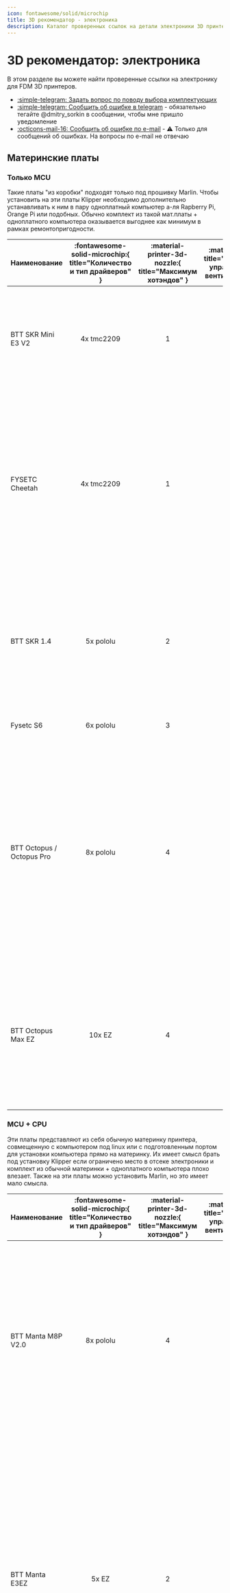```yaml
---
icon: fontawesome/solid/microchip
title: 3D рекомендатор - электроника
description: Каталог проверенных ссылок на детали электроники 3D принтеров
---
```


# 3D рекомендатор: электроника

В этом разделе вы можете найти проверенные ссылки на электронику для FDM 3D принтеров.

- [:simple-telegram: Задать вопрос по поводу выбора комплектующих](https://t.me/K_3_D/1944033)
- [:simple-telegram: Сообщить об ошибке в telegram](https://t.me/K_3_D/1944075) - обязательно тегайте @dmitry_sorkin в сообщении, чтобы мне пришло уведомление
- [:octicons-mail-16: Сообщить об ошибке по e-mail](mailto:dbsorkin@gmail.com) - ⚠️ Только для сообщений об ошибках. На вопросы по e-mail не отвечаю

## Материнские платы

### Только MCU

Такие платы "из коробки" подходят только под прошивку Marlin. Чтобы установить на эти платы Klipper необходимо дополнительно устанавливать к ним в пару одноплатный компьютер а-ля Rapberry Pi, Orange Pi или подобных. Обычно комплект из такой мат.платы + одноплатного компьютера оказывается выгоднее как минимум в рамках ремонтопригодности.

| Наименование              | :fontawesome-solid-microchip:{ title="Количество и тип драйверов" } | :material-printer-3d-nozzle:{ title="Максимум хотэндов" } | :material-fan:{ title="Максимум управляемых вентиляторов" } |                                                                                      :material-link:{ title="Ссылки" }                                                                                       | Комментарий                                                                                                                                                                                                                                                                                                                    |
| :------------------------ | :-----------------------------------------------------------------: | :-------------------------------------------------------: | :---------------------------------------------------------: | :----------------------------------------------------------------------------------------------------------------------------------------------------------------------------------------------------------: | :----------------------------------------------------------------------------------------------------------------------------------------------------------------------------------------------------------------------------------------------------------------------------------------------------------------------------- |
| BTT SKR Mini E3 V2        |                             4x tmc2209                              |                             1                             |                              2                              |                                                   [:material-shopping:](https://alli.pub/6votc4?erid=2SDnjeiPVkt "BTT Official store"){ target="_blank" }                                                    | Устанавливается в Ender-3/Ender-3Pro/Ender-3V2/Ender-3 Neo/Ender-3V2 Neo и подобные на штатные крепления. Хуже, чем Cheetah по железу, но легко и просто ставится Marlin                                                                                                                                                       |
| FYSETC Cheetah            |                             4x tmc2209                              |                             1                             |                              3                              |                                                [:material-shopping:](https://alli.pub/7053c9?erid=2SDnjboJqRC "XJW TECH DEMO BOARD Store"){ target="_blank" }                                                | Только под Klipper![^3]. Устанавливается в Ender-3/Ender-3Pro/Ender-3V2/Ender-3 Neo/Ender-3V2 Neo и подобные на штатные крепления. Выбор питания вентиляторов 5\12\24в. У 5в линии питания хватает мощности для подключения к ней одноплатников типа Raspberry/Orange Pi                                                       |
| BTT SKR 1.4               |                              5x pololu                              |                             2                             |                              1                              |                                                     [:material-shopping:](https://alli.pub/7053d1?erid=2SDnjc2eixJ "BTT Brand store"){ target="_blank" }                                                     | Одна из лучших плат цена/качество для одноэкструдерных принтеров. Недостаток портов управляемых вентиляторов компенсируется возможностью подключить вентилятор в порт для второго экструдера                                                                                                                                   |
| Fysetc S6                 |                              6x pololu                              |                             3                             |                              3                              |                                                  [:material-shopping:](https://alli.pub/6tusfx?erid=2SDnjborNdW "FYSETC Official store"){ target="_blank" }                                                  | Популярная плата под принтеры с 6 моторами.                                                                                                                                                                                                                                                                                    |
| BTT Octopus / Octopus Pro |                              8x pololu                              |                             4                             |                              6                              | [:material-shopping:](https://alli.pub/6tusgb?erid=2SDnjbrpMCC "BTT Official store"){ target="_blank" } [:material-shopping:](https://alli.pub/7053df?erid=2SDnjc8ag5g "BTT Brand store"){ target="_blank" } | Плата для продвинутых проектов с большим количеством моторов. У 5в линии питания хватает мощности для подключения к ней одноплатников типа Raspberry/Orange Pi. Есть выбор напряжения питания вентиляторов. В Pro версии (2 ссылка) есть усилитель для PT100/PT1000 и возможность устанавливать высоковольтные драйверы до 60в |
| BTT Octopus Max EZ        |                               10x EZ                                |                             4                             |                              6                              |                                                   [:material-shopping:](https://alli.pub/6tusgp?erid=2SDnjbunKkt "BTT Official store"){ target="_blank" }                                                    | Наиболее "нашпигованная" плата. Много драйверов, питание для одноплатников, возможность подключать 4-проводные вентиляторы, выбор напряжения на вентиляторы, мощный МК, 5 усилителей для PT100/PT1000 и т.д.                                                                                                                   |

### MCU + CPU

Эти платы представляют из себя обычную материнку принтера, совмещенную с компьютером под linux или с подготовленным портом для установки компьютера прямо на материнку. Их имеет смысл брать под установку Klipper если ограничено место в отсеке электроники и комплект из обычной материнки + одноплатного компьютера плохо влезает. Также на эти платы можно установить Marlin, но это имеет мало смысла.

| Наименование       | :fontawesome-solid-microchip:{ title="Количество и тип драйверов" } | :material-printer-3d-nozzle:{ title="Максимум хотэндов" } | :material-fan:{ title="Максимум управляемых вентиляторов" } |                                                   :material-link:{ title="Ссылки" }                                                   | Комментарий                                                                                                                                                                                                                                                                                                                                                                                  |
| :----------------- | :-----------------------------------------------------------------: | :-------------------------------------------------------: | :---------------------------------------------------------: | :-----------------------------------------------------------------------------------------------------------------------------------: | :------------------------------------------------------------------------------------------------------------------------------------------------------------------------------------------------------------------------------------------------------------------------------------------------------------------------------------------------------------------------------------------- |
| BTT Manta M8P V2.0 |                              8x pololu                              |                             4                             |                              7                              | [:material-shopping:](https://alli.pub/7053dt?erid=2SDnjcSNXTp "BTT Official Store. Проверяйте выбранную позицию"){ target="_blank" } | Проверяйте выбранную позицию. В V2.0 заменили МК на мощный H723, позволяющий использовать микрошаг 256 без ограничения скорости печати. Для работы требует установки Raspberry Pi CM4/BTT CB1. Выбор напряжения питания вентиляторов 5\12\24в. Питание драйверов до 48в                                                                                                                      |
| BTT Manta E3EZ     |                                5x EZ                                |                             2                             |                              3                              |                [:material-shopping:](https://alli.pub/6tusin?erid=2SDnjbzEHbv "BTT Official store"){ target="_blank" }                | Устанавливается в Ender-3/Ender-3Pro/Ender-3V2/Ender-3 Neo/Ender-3V2 Neo и подобные на штатные крепления, но может использоваться и на других принтерах. Очень немощный МК, нормально работать будет только под Klipper. Для работы требует установки Raspberry Pi CM4/BTT CB1. Очень дорогое решение, в большинстве случаев лучше обойтись комплектом из отдельной материнки и одноплатника |
| MKS SKIPR          |                              7x pololu                              |                             3                             |                              3                              |             [:material-shopping:](https://alli.pub/6tusj8?erid=2SDnjc3CGAc "Makerbase Official Store"){ target="_blank" }             | Встроен RK3328, 1Gb RAM, 3x USB-A. Съёмная eMMC (опционально). Встроенного Wi-Fi нет, но можно подключить внешний USB адаптер (опционально). Выбор питания вентиляторов 5\12\24в. Со всем необходимым будет стоить как более функциональная отдельная материнка + одноплатник, так что выбирать имеет смысл только если место в отсеке электроники очень ограничено                          |

## Одноплатные компьютеры

Для прошивки Klipper эти компьютеры выполняют роль хоста, то есть на них крутятся управляющая часть прошивки, веб-интерфейс и т.д. Для прошивки Marlin такой одноплатный компьютер может хостить Octoprint - веб-интерфейс для удаленного управления принтером. Тем не менее, использование Octoprint является нерациональным, так как для связки Marlin + Octoprint требуется такое же железо, как для Klipper, а возможностей в такой связке будет меньше.

!!! note "Все указанные компьютеры потянут веб-камеру, телеграм бота, работу с несколькими принтерами и т.д."

| Наименование    | :octicons-cpu-24:{ title="Процессор" } | :fontawesome-solid-memory:{ title="Объём оперативной памяти" } | :material-usb:{ title="Количество USB type A портов" } | :material-power-plug:{ title="Напряжение питания" } |                                         :material-link:{ title="Ссылки" }                                         | Комментарий                                                                                                                                                                                                                    |
| :-------------- | :------------------------------------: | :------------------------------------------------------------: | :----------------------------------------------------: | :-------------------------------------------------: | :---------------------------------------------------------------------------------------------------------------: | :----------------------------------------------------------------------------------------------------------------------------------------------------------------------------------------------------------------------------- |
| BTT Pi          |             Allwinner H616             |                              1Gb                               |                           4                            |                       12-24v                        |      [:material-shopping:](https://alli.pub/6tusk0?erid=2SDnjc7eE1e "BTT Official store"){ target="_blank" }      | Есть готовые сборки системы с предустановленным Klipper'ом. Подключается к БП принтера, не нужен отдельный БП или понижающий преобразователь. Брать CAN-адаптер не нужно                                                       |
| Orange Pi 3 LTS |              Allwinner H6              |                              2Gb                               |                           3                            |                         5v                          | [:material-shopping:](https://alli.pub/6tkte1?erid=2SDnjbuPUUg "Shenzhen Xunlong Software Co"){ target="_blank" } | Очень распространенный одноплатник для перевода принтеров на Klipper, множество инструкций написано именно под него. Есть eMMC 8Gb, то есть microSD карточка нужна только для установки системы, дальше плата работает без неё |
| Orange Pi Zero3 |             Allwinner H618             |                              1Gb                               |                           1                            |                         5v                          | [:material-shopping:](https://alli.pub/6w5vps?erid=2SDnjcPondN "Shenzhen Xunlong Software Co"){ target="_blank" } | Одно из самых выгодных предложений по цена/характеристики                                                                                                                                                                      |
| BTT CB1         |             Allwinner H616             |                              1Gb                               |                           -                            |                          -                          |      [:material-shopping:](https://alli.pub/6tuskl?erid=2SDnjcC6Brg "BTT Official store"){ target="_blank" }      | Плата, созданная для замены Raspberry Pi CM4. Используется как модуль для некоторых плат BTT. Не имеет своих портов ввода\вывода и не может быть использована отдельно без специального адаптера                               |

## Драйверы

Рекомендуется покупать драйверы той же фирмы, что и плата, чтобы избежать проблем совместимости. Выгоднее брать драйверы сразу с платой в комплекте, так что, если есть такая возможность, то лучше ей воспользоваться.

| Тип драйвера       |                                                       BTT                                                       |                                                      MKS                                                      |                                                    FLY                                                     |                                         FYSETC                                          | Комментарий                                                                                                                                                                                                                                                                                        |
| :----------------- | :-------------------------------------------------------------------------------------------------------------: | :-----------------------------------------------------------------------------------------------------------: | :--------------------------------------------------------------------------------------------------------: | :-------------------------------------------------------------------------------------: | :------------------------------------------------------------------------------------------------------------------------------------------------------------------------------------------------------------------------------------------------------------------------------------------------- |
| tmc2209 pololu     |      [:material-shopping:](https://alli.pub/7053el?erid=2SDnjcigPZc "BTT Brand Store"){ target="_blank" }       |          [:material-shopping:](https://alli.pub/6tuslr?erid=2SDnjcJ28z4 "Makerbase Official Store")           | [:material-shopping:](https://alli.pub/6tusmj?erid=2SDnjcLz7Yk "Mellow Official Store"){ target="_blank" } | [:material-shopping:](https://alli.pub/6tusnp?erid=2SDnjcSv4g8 "FYSETC Official Store") | Хороший универсальный драйвер. Ток до 2А. Дробление шагов до 1/256. Интерполяция шагов до 1/256. Напряжение питания до 28в. Подключение к плате по step/dir или UART. При подключении по UART можно использовать sensorless homing                                                                 |
| tmc2209 EZ         |      [:material-shopping:](https://alli.pub/7053fd?erid=2SDnjd5SDWS "BTT Brand Store"){ target="_blank" }       |                                                       -                                                       |                                                     -                                                      |                                            -                                            | То же самое, но для плат BigTreeTech с разъёмами EZ                                                                                                                                                                                                                                                |
| tmc2240 pololu     | [:material-shopping:](https://alli.pub/6tusoa?erid=2SDnjcXN2XA "BigTreeTech Official Store"){ target="_blank" } | [:material-shopping:](https://alli.pub/6tusoo?erid=2SDnjcbozNC "Makerbase Official Store"){ target="_blank" } | [:material-shopping:](https://alli.pub/6tusp9?erid=2SDnjcgFxDE "Mellow Official Store"){ target="_blank" } |                                            -                                            | Ток до 2.1А. Дробление шагов до 1/256. Интерполяция шагов до 1/256. Напряжение питания до 36в. Подключение к плате по SPI. Есть sensorless homing                                                                                                                                                  |
| tmc5160_HV pololu  | [:material-shopping:](https://alli.pub/6tuspu?erid=2SDnjcjDvmv "BigTreeTech Official Store"){ target="_blank" } |                                                       -                                                       | [:material-shopping:](https://alli.pub/6tusqf?erid=2SDnjcoftcx "Mellow Official Store"){ target="_blank" } |                                            -                                            | Ток до 3А. Напряжение до 60в. Дробление шагов до 1/256. Интерполяция шагов до 1/256. Подключение к плате по SPI. Есть sensorless homing. Такие драйверы громче и дороже, чем 2209\2240, так что их имеет смысл брать только под питание высоким напряжением[^2] или под моторы, требующие более 2А |
| tmc5160_HV внешние | [:material-shopping:](https://alli.pub/6tusqm?erid=2SDnjcq9suJ "BigTreeTech Official Store"){ target="_blank" } | [:material-shopping:](https://alli.pub/6tusr7?erid=2SDnjcubqkL "Makerbase Official Store"){ target="_blank" } | [:material-shopping:](https://alli.pub/6tusrl?erid=2SDnjcz3obN "Mellow Official Store"){ target="_blank" } |                                            -                                            | То же самое, только на отдельной внешней плате. Имеют своё питание и разъёмы, благодаря чему могут выдерживать больший ток (зависит от производителя). Имеют смысл только под Nema23 моторы                                                                                                        |
| tmc5160_HV EZ      |      [:material-shopping:](https://alli.pub/7053g5?erid=2SDnjdHJ7mC "BTT Brand Store"){ target="_blank" }       |                                                       -                                                       |                                                     -                                                      |                                            -                                            | То же самое, что tmc5160 HV pololu, но для плат BigTreeTech с разъёмами EZ                                                                                                                                                                                                                         |

Информация по некоторым не указанным драйверам:

- tmc2208 - почти то же самое, что tmc2209, но чуть-чуть дешевле и хуже во всём. Смысла брать мало.
- tmc2225 - tmc2208 в другом корпусе.
- tmc2226 - tmc2209 в другом корпусе. Брать можно в тех же случаях, что и tmc2209.
- tmc5160 - не высоковольтная версия имеет смысл только под Nema23 моторы, которые в 3D принтерах крайне не распространены.
- Любые "серво" драйверы (BTT S42C, MKS SERVO42 и т.п.) не имеют смысла так как контролируют перемещения недостаточно точно. 99% что будут отклонения печатающей головы от траектории движения и геометрия деталей будет нарушаться.
- tmc2100, 2130, a4988, lv8729, drv8825 и т.д. устарели, смысла не имеют.

## Экраны

Если вы собираете электронику под Marlin, то лучшим экраном будет вариация 12864 т.к. через него будет доступна вся функциональность прошивки и не будет никаких ограничений, багов, тормозов и т.д. Цветные сенсорные экранчики под Marlin в большинстве случаев блокируют доступ к части функциональности прошивки (часто даже к бóльшей части функциональности), могут вызывать лаги и дефекты печати и т.д. Поэтому рекомендуется на них деньги не тратить.

Для использования прошивки Klipper экран в большинстве случаев не нужен т.к. эта прошивка управляется через веб-интерфейс, который можно открыть с компьютера или телефона. Для целей мониторинга за печатью или изменения пары настроек на лету 12864 экранчика хватает, при этом подключить и настроить его будет просто. С цветными сенсорными экранами могут быть проблемы, так как у них нет стандартного подключения + конфигурация системы под них не очевидна неопытному пользователю linux. Так что рекомендуется либо избегать таких экранов, либо искать инструкцию по их установке именно к вашей материнской плате, и покупать экран из инструкции.

| Наименование            |                                                               Ссылки                                                               | Комментарий                                                                                                                                                                              |
| :---------------------- | :--------------------------------------------------------------------------------------------------------------------------------: | :--------------------------------------------------------------------------------------------------------------------------------------------------------------------------------------- |
| Mini 12864 (SD сбоку)   | [:material-shopping:](https://alli.pub/6w5vr5?erid=2SDnjckZcaC "Вход под SD сбоку. BigTreeTech Official Store"){ target="_blank" } | Небольшой 12864 экран. Устанавливается в множество современных самосборов. Может быть установлен в принтеры, где предполагается установка SD спереди, при этом доступ к слоту потеряется |
| Mini 12864 (SD спереди) | [:material-shopping:](https://alli.pub/6tustc?erid=2SDnjdARiZn "Вход под SD спереди. Makerbase Official Store"){ target="_blank" } | Такой же экран, но с припаянным разъёмом SD. В некоторые принтеры, рассчитанные на вход SD сбоку не влезет                                                                               |

## Источники питания и преобразователи

Ноунейм блоки питания покупать не стоит т.к. это чревато выходом из строя всей электроники принтера. БП от хороших производителей стоит покупать только в крупных магазинах, которые не станут торговать контрафактом.

| Наименование |  Напряжение   | Мощность |                                                      Ссылки                                                      | Комментарий                                                                                                                                                                                                                           |
| :----------- | :-----------: | :------: | :--------------------------------------------------------------------------------------------------------------: | :------------------------------------------------------------------------------------------------------------------------------------------------------------------------------------------------------------------------------------ |
| RS-15-5      |      5в       |   15Вт   |            [:material-shopping:](https://www.chipdip.ru/product/rs-15-5 "ChipDip"){ target="_blank" }            | Для питания одноплатных компьютеров, если нет возможности запитать от платы или через преобразователь                                                                                                                                 |
| LRS-350-12   |      12в      |  348Вт   |          [:material-shopping:](https://www.chipdip.ru/product/lrs-350-12 "ChipDip"){ target="_blank" }           | Для ремонта старых принтеров на 12в. При сборке принтера такие лучше не использовать                                                                                                                                                  |
| LRS-200-24   |      24в      |  211Вт   |          [:material-shopping:](https://www.chipdip.ru/product/lrs-200-24 "ChipDip"){ target="_blank" }           | Хватит на среднестатистический принтер, если стол запитан отдельно                                                                                                                                                                    |
| LRS-350-24   |      24в      |  350Вт   |          [:material-shopping:](https://www.chipdip.ru/product/lrs-350-24 "ChipDip"){ target="_blank" }           | Хватает на среднестатистический принтер (Ender-3/FBG6 и подобное) с питанием стола, или на продвинутый принтер в "жирной" комплектации без подогрева стола                                                                            |
| LRS-600-24   |      24в      |  600Вт   |          [:material-shopping:](https://www.chipdip.ru/product/lrs-600-24 "ChipDip"){ target="_blank" }           | Для принтеров с большими столами, питающимися от БП                                                                                                                                                                                   |
| LRS-200-48   |      48в      |  211Вт   |          [:material-shopping:](https://www.chipdip.ru/product/lrs-200-48 "ChipDip"){ target="_blank" }           | Для питания моторов в продвинутых принтерах с высоковольтными драйверами                                                                                                                                                              |
| XL4015       | Настраивается |    -     | [:material-shopping:](https://alli.pub/6votic?erid=2SDnjcbLrrC "AITEXM ROBOT Official Store"){ target="_blank" } | Для подключения одноплатников к БП принтера. Также можно использовать для питания светодиодной ленты и прочих потребителей, чьё напряжение питания отличается от напряжения с БП принтера. Ток заявлен до 5А, но это китайские амперы |
| MP1584       | Настраивается |    -     |                [:material-shopping:](https://alli.pub/6tktem?erid=2SDnjbxMT3N){ target="_blank" }                | Для подключения вентиляторов 5-12в к принтеру с питанием 24в. Маленький и дешевый. Макс. ток заявлен до 3А, но это китайские амперы                                                                                                   |

## Датчики автоуровня

Датчик автоуровня используется для компенсации кривизны стола, и не убирает необходимость выставления стола в горизонт ("калибровки" стола). Работает очень просто: строится карта высот, после чего нижняя часть модели **искажается** под эту кривизну. Если у вас стол достаточно ровный, то покупать датчик не имеет смысла. Если стол кривой настолько, чтобы были проблемы с печатью, то рекомендуется сначала попытаться исправить эту кривизну, чтобы модели печатались без искажений. И, только если кривизну исправить не получается, стоит заморачиваться установкой датчика.

| Наименование            |                                                                                                         Ссылки                                                                                                         | Комментарий                                                                                                                                                                                                                                                                              |
| :---------------------- | :--------------------------------------------------------------------------------------------------------------------------------------------------------------------------------------------------------------------: | :--------------------------------------------------------------------------------------------------------------------------------------------------------------------------------------------------------------------------------------------------------------------------------------- |
| 3D Touch                |     [:material-shopping:](https://alli.pub/6tusuw?erid=2SDnjdNHcpY "Trianglelab"){ target="_blank" } [:material-shopping:](https://alli.pub/6tusv3?erid=2SDnjdPmc6t "Kingroon Official Store"){ target="_blank" }      | Клон BLTouch. Могут быть проблемы с глючным поведением, но всё исправимо настройкой прошивки                                                                                                                                                                                             |
| CR Touch                | [:material-shopping:](https://alli.pub/7053gj?erid=2SDnjdVA21x "Creality Official Store"){ target="_blank" } [:material-shopping:](https://alli.pub/7053h4?erid=2SDnjde3wi2 "Creality Maker Store"){ target="_blank" } | Датчик от современных принтеров Creality. Работает аналогично BLTouch, по размеру и креплениям совместим кроме того, что провод подсоединяется по центру датчика. Предпочтительный вариант под проекты                                                                                   |
| BTT Microprobe          |                                                    [:material-shopping:](https://alli.pub/6tusx1?erid=2SDnjdbdWMe "BigTreeTech Official Store"){ target="_blank" }                                                     | *Не совместим с BLTouch!* Небольшой датчик автоуровня для компактных печатающих голов                                                                                                                                                                                                    |
| Славянский зажим яйцами |                                                                                                           -                                                                                                            | Позволяет выровнять не только стол, и но и портал. Может быть использован в борьбе с ящерами                                                                                                                                                                                             |
| SN-04                   |                                                           [:material-shopping:](https://alli.pub/6tusxt?erid=2SDnjdj3SmN "Longwei Store"){ target="_blank" }                                                           | Распространенный тип индуктивных датчиков. Срабатывает только о металл, то есть для использования только со стальными листами. Можно использовать как концевик                                                                                                                           |
| P.I.N.D.A V2            |                                                            [:material-shopping:](https://alli.pub/6tusye?erid=2SDnjdoVQcQ "Trianglelab"){ target="_blank" }                                                            | Индуктивный датчик с компенсацией температурного дрейфа, который используется на принтерах Prusa и некоторых других. При выборе для замены подобного датчика на других принтерах проверяйте диаметр и длину т.к. существует множество внешне похожих, но отличающихся размерами датчиков |

## Концевики

Если меняете концевик на готовом принтере и не хотите лезть в прошивку, то придётся брать такой же, как стоял изначально. Учитывая разнообразие плат с концевиками для разных принтеров, я не могу привести ссылки на все возможные варианты. Но приведу на распространенные, которые встречаются чаще всего.

Механические концевики работают достаточно точно для целей 3д печати и дешево стоят. Оптические более долговечны и срабатывают безконтактно, то есть с ними можно создать такую конструкцию, которая даже в случае не срабатывания концевика не сломается. Индуктивные датчики как концевики в 3д принтерах не распространены.

| Изображение                                                                     |                                                                                                           Ссылки                                                                                                           | Комментарий                                                                                                                          |
| :------------------------------------------------------------------------------ | :------------------------------------------------------------------------------------------------------------------------------------------------------------------------------------------------------------------------: | :----------------------------------------------------------------------------------------------------------------------------------- |
| ![механический концевик без платы](pics/mech_endstop_no_board.png){ width=100 } |                                                        [:material-shopping:](https://alli.pub/6tuubz?erid=2SDnjeyhWY8 "Kingroon Official Store"){ target="_blank" }                                                        | Механический концевик без платы. Для перепайки или прямого подключения к принтеру                                                    |
| ![механический концевик от эндера](pics/mech_endstop_ender.png){ width=100 }    |                                                              [:material-shopping:](https://alli.pub/7053hi?erid=2SDnjdvMoop "Creativity"){ target="_blank" }                                                               | Механический концевик. Используются на Ender-3 и некоторых других принтерах. 3-проводный разъём xh2.54                               |
| ![механический концевик](pics/mech_endstop_1.png){ width=100 }                  |                                                        [:material-shopping:](https://alli.pub/6tuucr?erid=2SDnjbosP5J "Kingroon Official Store"){ target="_blank" }                                                        | Механический концевик. 3-проводный разъём xh2.54                                                                                     |
| ![механический концевик](pics/mech_endstop_2.png){ width=100 }                  |                                                        [:material-shopping:](https://alli.pub/6tuucy?erid=2SDnjbqMNMe "Kingroon Official Store"){ target="_blank" }                                                        | Механический концевик. 4-проводный разъём xh2.54                                                                                     |
| ![оптический концевик](pics/opt_endstop_1.png){ width=100 }                     |                                                        [:material-shopping:](https://alli.pub/6tuud5?erid=2SDnjbtKLvL "Kingroon Official Store"){ target="_blank" }                                                        | Оптический концевик. 3-проводный разъём xh2.54 располагается с другой стороны от концевика, что удобно при скрытной укладке проводов |
| ![оптический концевик](pics/opt_endstop_2.png){ width=100 }                     | [:material-shopping:](https://alli.pub/6tuudc?erid=2SDnjbuoLCg "Kingroon Official Store"){ target="_blank" } [:material-shopping:](https://alli.pub/6tuudq?erid=2SDnjbxmJmN "IdeaFormer Factory Store"){ target="_blank" } | Оптический концевик. 3-проводный разъём xh2.54 с той же стороны, где и сам концевик                                                  |

## Вентиляторы

- Подешевле - вариант с упором на низкую цену, но всё равно относительно тихий и не вибрирующий;
- Потише - вариант с наименьшим уровнем шума при сходной производительности, без огладки на цену.

Если для какого-то типа вентиляторов не указана модель под 24в, то это значит, что я не нашёл такого качественного вентилятора. В этом случае либо можете брать что-то на свой страх и риск, либо подключить 12в вентилятор через понижающий преобразователь.

### Осевые вентиляторы

<table>
<thead>
<tr>
<th style="text-align: left;" scope="col" rowspan="2">Наименование</th>
<th style="text-align: center;" scope="col" colspan="2">Подешевле</th>
<th style="text-align: center;" scope="col" colspan="1">Потише</th>
<th style="text-align: left;" scope="col" rowspan="2">Комментарий</th>
</tr>
<tr>
<th style="text-align: center;" scope="col">12В</th>
<th style="text-align: center;" scope="col">24В</th>
<th style="text-align: center;" scope="col">12В</th>
</tr>
</thead>
<tbody>
<tr>
<td style="text-align: left;">30х30х10 мм</td>
<td style="text-align: center;">
<a href="https://alli.pub/7059zm?erid=2SDnjeh2Bfx" target="_blank" title="Younuon. Проверяйте напряжение и тип разъёма"><span class="twemoji"><svg xmlns="http://www.w3.org/2000/svg" viewBox="0 0 24 24"><path d="M12 13a5 5 0 0 1-5-5h2a3 3 0 0 0 3 3 3 3 0 0 0 3-3h2a5 5 0 0 1-5 5m0-10a3 3 0 0 1 3 3H9a3 3 0 0 1 3-3m7 3h-2a5 5 0 0 0-5-5 5 5 0 0 0-5 5H5c-1.11 0-2 .89-2 2v12a2 2 0 0 0 2 2h14a2 2 0 0 0 2-2V8a2 2 0 0 0-2-2Z"/></svg></span></a>
<a href="https://alli.pub/705a0l?erid=2SDnjemU9Wz" target="_blank" title="Gdstime. Проверяйте напряжение и тип разъёма"><span class="twemoji"><svg xmlns="http://www.w3.org/2000/svg" viewBox="0 0 24 24"><path d="M12 13a5 5 0 0 1-5-5h2a3 3 0 0 0 3 3 3 3 0 0 0 3-3h2a5 5 0 0 1-5 5m0-10a3 3 0 0 1 3 3H9a3 3 0 0 1 3-3m7 3h-2a5 5 0 0 0-5-5 5 5 0 0 0-5 5H5c-1.11 0-2 .89-2 2v12a2 2 0 0 0 2 2h14a2 2 0 0 0 2-2V8a2 2 0 0 0-2-2Z"/></svg></span></a>
</td>
<td style="text-align: center;">
<a href="https://alli.pub/705a0s?erid=2SDnjenx8oL" target="_blank" title="Younuon. Проверяйте напряжение и тип разъёма"><span class="twemoji"><svg xmlns="http://www.w3.org/2000/svg" viewBox="0 0 24 24"><path d="M12 13a5 5 0 0 1-5-5h2a3 3 0 0 0 3 3 3 3 0 0 0 3-3h2a5 5 0 0 1-5 5m0-10a3 3 0 0 1 3 3H9a3 3 0 0 1 3-3m7 3h-2a5 5 0 0 0-5-5 5 5 0 0 0-5 5H5c-1.11 0-2 .89-2 2v12a2 2 0 0 0 2 2h14a2 2 0 0 0 2-2V8a2 2 0 0 0-2-2Z"/></svg></span></a>
<a href="https://alli.pub/705a0z?erid=2SDnjepS85g" target="_blank" title="Gdstime. Проверяйте напряжение и тип разъёма"><span class="twemoji"><svg xmlns="http://www.w3.org/2000/svg" viewBox="0 0 24 24"><path d="M12 13a5 5 0 0 1-5-5h2a3 3 0 0 0 3 3 3 3 0 0 0 3-3h2a5 5 0 0 1-5 5m0-10a3 3 0 0 1 3 3H9a3 3 0 0 1 3-3m7 3h-2a5 5 0 0 0-5-5 5 5 0 0 0-5 5H5c-1.11 0-2 .89-2 2v12a2 2 0 0 0 2 2h14a2 2 0 0 0 2-2V8a2 2 0 0 0-2-2Z"/></svg></span></a>
</td>
<td style="text-align: center;">
<a href="https://alli.pub/6tuuf3?erid=2SDnjcAdD28" target="_blank" title="Mellow"><span class="twemoji"><svg xmlns="http://www.w3.org/2000/svg" viewBox="0 0 24 24"><path d="M12 13a5 5 0 0 1-5-5h2a3 3 0 0 0 3 3 3 3 0 0 0 3-3h2a5 5 0 0 1-5 5m0-10a3 3 0 0 1 3 3H9a3 3 0 0 1 3-3m7 3h-2a5 5 0 0 0-5-5 5 5 0 0 0-5 5H5c-1.11 0-2 .89-2 2v12a2 2 0 0 0 2 2h14a2 2 0 0 0 2-2V8a2 2 0 0 0-2-2Z"/></svg></span></a>
</td>
<td style="text-align: left;">Такие часто используются для охлаждения радиатора хотэнда</td>
</tr>
<tr>
<td style="text-align: left;">35х35х10 мм</td>
<td style="text-align: center;"> - </td>
<td style="text-align: center;">
<a href="https://alli.pub/705a16?erid=2SDnjett5vi" target="_blank" title="Gdstime. Проверяйте напряжение и тип разъёма"><span class="twemoji"><svg xmlns="http://www.w3.org/2000/svg" viewBox="0 0 24 24"><path d="M12 13a5 5 0 0 1-5-5h2a3 3 0 0 0 3 3 3 3 0 0 0 3-3h2a5 5 0 0 1-5 5m0-10a3 3 0 0 1 3 3H9a3 3 0 0 1 3-3m7 3h-2a5 5 0 0 0-5-5 5 5 0 0 0-5 5H5c-1.11 0-2 .89-2 2v12a2 2 0 0 0 2 2h14a2 2 0 0 0 2-2V8a2 2 0 0 0-2-2Z"/></svg></span></a>
</td>
<td style="text-align: center;"> - </td>
<td style="text-align: left;">Используются на Biqu H2</td>
</tr>
<tr>
<td style="text-align: left;">40х40х10 мм</td>
<td style="text-align: center;">
<a href="https://alli.pub/705a1d?erid=2SDnjewr4VQ" target="_blank" title="Younuon. Проверяйте напряжение и тип разъёма"><span class="twemoji"><svg xmlns="http://www.w3.org/2000/svg" viewBox="0 0 24 24"><path d="M12 13a5 5 0 0 1-5-5h2a3 3 0 0 0 3 3 3 3 0 0 0 3-3h2a5 5 0 0 1-5 5m0-10a3 3 0 0 1 3 3H9a3 3 0 0 1 3-3m7 3h-2a5 5 0 0 0-5-5 5 5 0 0 0-5 5H5c-1.11 0-2 .89-2 2v12a2 2 0 0 0 2 2h14a2 2 0 0 0 2-2V8a2 2 0 0 0-2-2Z"/></svg></span></a>
<a href="https://alli.pub/705a1y?erid=2SDnjf2J2LS" target="_blank" title="Gdstime. Проверяйте напряжение и тип разъёма"><span class="twemoji"><svg xmlns="http://www.w3.org/2000/svg" viewBox="0 0 24 24"><path d="M12 13a5 5 0 0 1-5-5h2a3 3 0 0 0 3 3 3 3 0 0 0 3-3h2a5 5 0 0 1-5 5m0-10a3 3 0 0 1 3 3H9a3 3 0 0 1 3-3m7 3h-2a5 5 0 0 0-5-5 5 5 0 0 0-5 5H5c-1.11 0-2 .89-2 2v12a2 2 0 0 0 2 2h14a2 2 0 0 0 2-2V8a2 2 0 0 0-2-2Z"/></svg></span></a>
</td>
<td style="text-align: center;">
<a href="https://alli.pub/705a1d?erid=2SDnjewr4VQ" target="_blank" title="Younuon. Проверяйте напряжение и тип разъёма"><span class="twemoji"><span class="twemoji"><svg xmlns="http://www.w3.org/2000/svg" viewBox="0 0 24 24"><path d="M12 13a5 5 0 0 1-5-5h2a3 3 0 0 0 3 3 3 3 0 0 0 3-3h2a5 5 0 0 1-5 5m0-10a3 3 0 0 1 3 3H9a3 3 0 0 1 3-3m7 3h-2a5 5 0 0 0-5-5 5 5 0 0 0-5 5H5c-1.11 0-2 .89-2 2v12a2 2 0 0 0 2 2h14a2 2 0 0 0 2-2V8a2 2 0 0 0-2-2Z"/></svg></span></a>
<a href="https://alli.pub/705a1y?erid=2SDnjf2J2LS" target="_blank" title="Gdstime. Проверяйте напряжение и тип разъёма"><span class="twemoji"><svg xmlns="http://www.w3.org/2000/svg" viewBox="0 0 24 24"><path d="M12 13a5 5 0 0 1-5-5h2a3 3 0 0 0 3 3 3 3 0 0 0 3-3h2a5 5 0 0 1-5 5m0-10a3 3 0 0 1 3 3H9a3 3 0 0 1 3-3m7 3h-2a5 5 0 0 0-5-5 5 5 0 0 0-5 5H5c-1.11 0-2 .89-2 2v12a2 2 0 0 0 2 2h14a2 2 0 0 0 2-2V8a2 2 0 0 0-2-2Z"/></svg></span></a>
</td>
<td style="text-align: center;">
<a href="https://alli.pub/6tku4o?erid=2SDnjeV8ZRS" target="_blank" title="RRF 3D Shop"><span class="twemoji"><svg xmlns="http://www.w3.org/2000/svg" viewBox="0 0 24 24"><path d="M12 13a5 5 0 0 1-5-5h2a3 3 0 0 0 3 3 3 3 0 0 0 3-3h2a5 5 0 0 1-5 5m0-10a3 3 0 0 1 3 3H9a3 3 0 0 1 3-3m7 3h-2a5 5 0 0 0-5-5 5 5 0 0 0-5 5H5c-1.11 0-2 .89-2 2v12a2 2 0 0 0 2 2h14a2 2 0 0 0 2-2V8a2 2 0 0 0-2-2Z"/></svg></span></a>
</td>
<td style="text-align: left;">Такие часто используются для охлаждения радиатора хотэнда. Также эти вентиляторы можно иногда найти в компьютерных магазинах</td>
</tr>
<tr>
<td style="text-align: left;">50х50х10 мм</td>
<td style="text-align: center;">
<a href="https://alli.pub/705a2j?erid=2SDnjbswt9x" target="_blank" title="Younuon. Проверяйте напряжение и тип разъёма"><span class="twemoji"><svg xmlns="http://www.w3.org/2000/svg" viewBox="0 0 24 24"><path d="M12 13a5 5 0 0 1-5-5h2a3 3 0 0 0 3 3 3 3 0 0 0 3-3h2a5 5 0 0 1-5 5m0-10a3 3 0 0 1 3 3H9a3 3 0 0 1 3-3m7 3h-2a5 5 0 0 0-5-5 5 5 0 0 0-5 5H5c-1.11 0-2 .89-2 2v12a2 2 0 0 0 2 2h14a2 2 0 0 0 2-2V8a2 2 0 0 0-2-2Z"/></svg></span></a>
</td>
<td style="text-align: center;">
<a href="https://alli.pub/705a2j?erid=2SDnjbswt9x" target="_blank" title="Younuon. Проверяйте напряжение и тип разъёма"><span class="twemoji"><svg xmlns="http://www.w3.org/2000/svg" viewBox="0 0 24 24"><path d="M12 13a5 5 0 0 1-5-5h2a3 3 0 0 0 3 3 3 3 0 0 0 3-3h2a5 5 0 0 1-5 5m0-10a3 3 0 0 1 3 3H9a3 3 0 0 1 3-3m7 3h-2a5 5 0 0 0-5-5 5 5 0 0 0-5 5H5c-1.11 0-2 .89-2 2v12a2 2 0 0 0 2 2h14a2 2 0 0 0 2-2V8a2 2 0 0 0-2-2Z"/></svg></span></a>
</td>
<td style="text-align: center;"> - </td>
<td style="text-align: left;">Используется для охлаждения блока электроники в некоторых принтерах</td>
</tr>
<tr>
<td style="text-align: left;">60х60х10 мм</td>
<td style="text-align: center;">
<a href="https://alli.pub/705a4v?erid=2SDnjbvurie" target="_blank" title="Younuon. Проверяйте напряжение и тип разъёма"><span class="twemoji"><svg xmlns="http://www.w3.org/2000/svg" viewBox="0 0 24 24"><path d="M12 13a5 5 0 0 1-5-5h2a3 3 0 0 0 3 3 3 3 0 0 0 3-3h2a5 5 0 0 1-5 5m0-10a3 3 0 0 1 3 3H9a3 3 0 0 1 3-3m7 3h-2a5 5 0 0 0-5-5 5 5 0 0 0-5 5H5c-1.11 0-2 .89-2 2v12a2 2 0 0 0 2 2h14a2 2 0 0 0 2-2V8a2 2 0 0 0-2-2Z"/></svg></span></a>
<a href="https://alli.pub/705a5g?erid=2SDnjc2qor2" target="_blank" title="Gdstime. Проверяйте напряжение и тип разъёма"><span class="twemoji"><svg xmlns="http://www.w3.org/2000/svg" viewBox="0 0 24 24"><path d="M12 13a5 5 0 0 1-5-5h2a3 3 0 0 0 3 3 3 3 0 0 0 3-3h2a5 5 0 0 1-5 5m0-10a3 3 0 0 1 3 3H9a3 3 0 0 1 3-3m7 3h-2a5 5 0 0 0-5-5 5 5 0 0 0-5 5H5c-1.11 0-2 .89-2 2v12a2 2 0 0 0 2 2h14a2 2 0 0 0 2-2V8a2 2 0 0 0-2-2Z"/></svg></span></a>
</td>
<td style="text-align: center;">
<a href="https://alli.pub/705a4v?erid=2SDnjbvurie" target="_blank" title="Younuon. Проверяйте напряжение и тип разъёма"><span class="twemoji"><svg xmlns="http://www.w3.org/2000/svg" viewBox="0 0 24 24"><path d="M12 13a5 5 0 0 1-5-5h2a3 3 0 0 0 3 3 3 3 0 0 0 3-3h2a5 5 0 0 1-5 5m0-10a3 3 0 0 1 3 3H9a3 3 0 0 1 3-3m7 3h-2a5 5 0 0 0-5-5 5 5 0 0 0-5 5H5c-1.11 0-2 .89-2 2v12a2 2 0 0 0 2 2h14a2 2 0 0 0 2-2V8a2 2 0 0 0-2-2Z"/></svg></span></a>
<a href="https://alli.pub/705a5g?erid=2SDnjc2qor2" target="_blank" title="Gdstime. Проверяйте напряжение и тип разъёма"><span class="twemoji"><svg xmlns="http://www.w3.org/2000/svg" viewBox="0 0 24 24"><path d="M12 13a5 5 0 0 1-5-5h2a3 3 0 0 0 3 3 3 3 0 0 0 3-3h2a5 5 0 0 1-5 5m0-10a3 3 0 0 1 3 3H9a3 3 0 0 1 3-3m7 3h-2a5 5 0 0 0-5-5 5 5 0 0 0-5 5H5c-1.11 0-2 .89-2 2v12a2 2 0 0 0 2 2h14a2 2 0 0 0 2-2V8a2 2 0 0 0-2-2Z"/></svg></span></a>
</td>
<td style="text-align: center;"> - </td>
<td style="text-align: left;">Используются для охлаждения блока электроники на некоторых принтерах или на некоторых блоках питания</td>
</tr>
</tbody>
</table>

### Центробежные вентиляторы

<table>
<thead>
<tr>
<th style="text-align: left;" scope="col" rowspan="2">Наименование</th>
<th style="text-align: center;" scope="col" colspan="2">Подешевле</th>
<th style="text-align: center;" scope="col" colspan="1">Потише</th>
<th style="text-align: left;" scope="col" rowspan="2">Комментарий</th>
</tr>
<tr>
<th style="text-align: center;" scope="col">12В</th>
<th style="text-align: center;" scope="col">24В</th>
<th style="text-align: center;" scope="col">12В</th>
</tr>
</thead>
<tbody>
<tr>
<td style="text-align: left;">3010</td>
<td style="text-align: center;">
<a href="https://alli.pub/6tuufa?erid=2SDnjcC7CJU" target="_blank" title="Younuon. Проверяйте напряжение и тип разъёма"><span class="twemoji"><svg xmlns="http://www.w3.org/2000/svg" viewBox="0 0 24 24"><path d="M12 13a5 5 0 0 1-5-5h2a3 3 0 0 0 3 3 3 3 0 0 0 3-3h2a5 5 0 0 1-5 5m0-10a3 3 0 0 1 3 3H9a3 3 0 0 1 3-3m7 3h-2a5 5 0 0 0-5-5 5 5 0 0 0-5 5H5c-1.11 0-2 .89-2 2v12a2 2 0 0 0 2 2h14a2 2 0 0 0 2-2V8a2 2 0 0 0-2-2Z"/></svg></span></a>
<a href="https://alli.pub/705a6m?erid=2SDnjcAFkFk" target="_blank" title="Gdstime. Проверяйте напряжение и тип разъёма"><span class="twemoji"><svg xmlns="http://www.w3.org/2000/svg" viewBox="0 0 24 24"><path d="M12 13a5 5 0 0 1-5-5h2a3 3 0 0 0 3 3 3 3 0 0 0 3-3h2a5 5 0 0 1-5 5m0-10a3 3 0 0 1 3 3H9a3 3 0 0 1 3-3m7 3h-2a5 5 0 0 0-5-5 5 5 0 0 0-5 5H5c-1.11 0-2 .89-2 2v12a2 2 0 0 0 2 2h14a2 2 0 0 0 2-2V8a2 2 0 0 0-2-2Z"/></svg></span></a>
</td>
<td style="text-align: center;">
<a href="https://alli.pub/6tuufh?erid=2SDnjcDbBap" target="_blank" title="Younuon. Проверяйте напряжение и тип разъёма"><span class="twemoji"><svg xmlns="http://www.w3.org/2000/svg" viewBox="0 0 24 24"><path d="M12 13a5 5 0 0 1-5-5h2a3 3 0 0 0 3 3 3 3 0 0 0 3-3h2a5 5 0 0 1-5 5m0-10a3 3 0 0 1 3 3H9a3 3 0 0 1 3-3m7 3h-2a5 5 0 0 0-5-5 5 5 0 0 0-5 5H5c-1.11 0-2 .89-2 2v12a2 2 0 0 0 2 2h14a2 2 0 0 0 2-2V8a2 2 0 0 0-2-2Z"/></svg></span></a>
<a href="https://alli.pub/705a6m?erid=2SDnjcAFkFk" target="_blank" title="Gdstime. Проверяйте напряжение и тип разъёма"><span class="twemoji"><svg xmlns="http://www.w3.org/2000/svg" viewBox="0 0 24 24"><path d="M12 13a5 5 0 0 1-5-5h2a3 3 0 0 0 3 3 3 3 0 0 0 3-3h2a5 5 0 0 1-5 5m0-10a3 3 0 0 1 3 3H9a3 3 0 0 1 3-3m7 3h-2a5 5 0 0 0-5-5 5 5 0 0 0-5 5H5c-1.11 0-2 .89-2 2v12a2 2 0 0 0 2 2h14a2 2 0 0 0 2-2V8a2 2 0 0 0-2-2Z"/></svg></span></a>
</td>
<td style="text-align: center;"> - </td>
<td style="text-align: left;">Редко используются в 3д принтерах</td>
</tr>
<tr>
<td style="text-align: left;">4010</td>
<td style="text-align: center;">
<a href="https://alli.pub/705a77?erid=2SDnjcLdfEA" target="_blank" title="Younuon. Проверяйте напряжение и тип разъёма"><span class="twemoji"><svg xmlns="http://www.w3.org/2000/svg" viewBox="0 0 24 24"><path d="M12 13a5 5 0 0 1-5-5h2a3 3 0 0 0 3 3 3 3 0 0 0 3-3h2a5 5 0 0 1-5 5m0-10a3 3 0 0 1 3 3H9a3 3 0 0 1 3-3m7 3h-2a5 5 0 0 0-5-5 5 5 0 0 0-5 5H5c-1.11 0-2 .89-2 2v12a2 2 0 0 0 2 2h14a2 2 0 0 0 2-2V8a2 2 0 0 0-2-2Z"/></svg></span></a>
<a href="https://alli.pub/705a7s?erid=2SDnjcR5d5C" target="_blank" title="Gdstime. Проверяйте напряжение и тип разъёма"><span class="twemoji"><svg xmlns="http://www.w3.org/2000/svg" viewBox="0 0 24 24"><path d="M12 13a5 5 0 0 1-5-5h2a3 3 0 0 0 3 3 3 3 0 0 0 3-3h2a5 5 0 0 1-5 5m0-10a3 3 0 0 1 3 3H9a3 3 0 0 1 3-3m7 3h-2a5 5 0 0 0-5-5 5 5 0 0 0-5 5H5c-1.11 0-2 .89-2 2v12a2 2 0 0 0 2 2h14a2 2 0 0 0 2-2V8a2 2 0 0 0-2-2Z"/></svg></span></a>
</td>
<td style="text-align: center;">
<a href="https://alli.pub/705a77?erid=2SDnjcLdfEA" target="_blank" title="Younuon. Проверяйте напряжение и тип разъёма"><span class="twemoji"><span class="twemoji"><svg xmlns="http://www.w3.org/2000/svg" viewBox="0 0 24 24"><path d="M12 13a5 5 0 0 1-5-5h2a3 3 0 0 0 3 3 3 3 0 0 0 3-3h2a5 5 0 0 1-5 5m0-10a3 3 0 0 1 3 3H9a3 3 0 0 1 3-3m7 3h-2a5 5 0 0 0-5-5 5 5 0 0 0-5 5H5c-1.11 0-2 .89-2 2v12a2 2 0 0 0 2 2h14a2 2 0 0 0 2-2V8a2 2 0 0 0-2-2Z"/></svg></span></a>
<a href="https://alli.pub/705a7s?erid=2SDnjcR5d5C" target="_blank" title="Gdstime. Проверяйте напряжение и тип разъёма"><span class="twemoji"><svg xmlns="http://www.w3.org/2000/svg" viewBox="0 0 24 24"><path d="M12 13a5 5 0 0 1-5-5h2a3 3 0 0 0 3 3 3 3 0 0 0 3-3h2a5 5 0 0 1-5 5m0-10a3 3 0 0 1 3 3H9a3 3 0 0 1 3-3m7 3h-2a5 5 0 0 0-5-5 5 5 0 0 0-5 5H5c-1.11 0-2 .89-2 2v12a2 2 0 0 0 2 2h14a2 2 0 0 0 2-2V8a2 2 0 0 0-2-2Z"/></svg></span></a>
</td>
<td style="text-align: center;"> - </td>
<td style="text-align: left;">Используются в основном в стоковых печатающих головах. Не особо производительны, так что при выходе такого из строя лучше будет сразу апгрейдить обдув на 2х 5015</td>
</tr>
<tr>
<td style="text-align: left;">4020</td>
<td style="text-align: center;">
<a href="https://alli.pub/6tuugn?erid=2SDnjcPy6ZE" target="_blank" title="Younuon. Проверяйте напряжение и тип разъёма"><span class="twemoji"><svg xmlns="http://www.w3.org/2000/svg" viewBox="0 0 24 24"><path d="M12 13a5 5 0 0 1-5-5h2a3 3 0 0 0 3 3 3 3 0 0 0 3-3h2a5 5 0 0 1-5 5m0-10a3 3 0 0 1 3 3H9a3 3 0 0 1 3-3m7 3h-2a5 5 0 0 0-5-5 5 5 0 0 0-5 5H5c-1.11 0-2 .89-2 2v12a2 2 0 0 0 2 2h14a2 2 0 0 0 2-2V8a2 2 0 0 0-2-2Z"/></svg></span></a>
<a href="https://alli.pub/705a8d?erid=2SDnjceRWcJ" target="_blank" title="Gdstime. Проверяйте напряжение и тип разъёма"><span class="twemoji"><svg xmlns="http://www.w3.org/2000/svg" viewBox="0 0 24 24"><path d="M12 13a5 5 0 0 1-5-5h2a3 3 0 0 0 3 3 3 3 0 0 0 3-3h2a5 5 0 0 1-5 5m0-10a3 3 0 0 1 3 3H9a3 3 0 0 1 3-3m7 3h-2a5 5 0 0 0-5-5 5 5 0 0 0-5 5H5c-1.11 0-2 .89-2 2v12a2 2 0 0 0 2 2h14a2 2 0 0 0 2-2V8a2 2 0 0 0-2-2Z"/></svg></span></a>
</td>
<td style="text-align: center;">
<a href="https://alli.pub/6tuuh1?erid=2SDnjcSw57v" target="_blank" title="Younuon. Проверяйте напряжение и тип разъёма"><span class="twemoji"><svg xmlns="http://www.w3.org/2000/svg" viewBox="0 0 24 24"><path d="M12 13a5 5 0 0 1-5-5h2a3 3 0 0 0 3 3 3 3 0 0 0 3-3h2a5 5 0 0 1-5 5m0-10a3 3 0 0 1 3 3H9a3 3 0 0 1 3-3m7 3h-2a5 5 0 0 0-5-5 5 5 0 0 0-5 5H5c-1.11 0-2 .89-2 2v12a2 2 0 0 0 2 2h14a2 2 0 0 0 2-2V8a2 2 0 0 0-2-2Z"/></svg></span></a>
<a href="https://alli.pub/705a8d?erid=2SDnjceRWcJ" target="_blank" title="Gdstime. Проверяйте напряжение и тип разъёма"><span class="twemoji"><svg xmlns="http://www.w3.org/2000/svg" viewBox="0 0 24 24"><path d="M12 13a5 5 0 0 1-5-5h2a3 3 0 0 0 3 3 3 3 0 0 0 3-3h2a5 5 0 0 1-5 5m0-10a3 3 0 0 1 3 3H9a3 3 0 0 1 3-3m7 3h-2a5 5 0 0 0-5-5 5 5 0 0 0-5 5H5c-1.11 0-2 .89-2 2v12a2 2 0 0 0 2 2h14a2 2 0 0 0 2-2V8a2 2 0 0 0-2-2Z"/></svg></span></a>
</td>
<td style="text-align: center;"> - </td>
<td style="text-align: left;">Дуют заметно лучше, чем 4010, но не так хорошо, как 5015. Имеют смысл только если обдув из 5015 не лезет</td>
</tr>
<tr>
<td style="text-align: left;">5015</td>
<td style="text-align: center;">
<a href="https://alli.pub/6tuuh8?erid=2SDnjcXP2xx" target="_blank" title="Younuon. Проверяйте напряжение и тип разъёма"><span class="twemoji"><svg xmlns="http://www.w3.org/2000/svg" viewBox="0 0 24 24"><path d="M12 13a5 5 0 0 1-5-5h2a3 3 0 0 0 3 3 3 3 0 0 0 3-3h2a5 5 0 0 1-5 5m0-10a3 3 0 0 1 3 3H9a3 3 0 0 1 3-3m7 3h-2a5 5 0 0 0-5-5 5 5 0 0 0-5 5H5c-1.11 0-2 .89-2 2v12a2 2 0 0 0 2 2h14a2 2 0 0 0 2-2V8a2 2 0 0 0-2-2Z"/></svg></span></a>
<a href="https://alli.pub/705a8y?erid=2SDnjcisUTL" target="_blank" title="Gdstime. Проверяйте напряжение и тип разъёма"><span class="twemoji"><svg xmlns="http://www.w3.org/2000/svg" viewBox="0 0 24 24"><path d="M12 13a5 5 0 0 1-5-5h2a3 3 0 0 0 3 3 3 3 0 0 0 3-3h2a5 5 0 0 1-5 5m0-10a3 3 0 0 1 3 3H9a3 3 0 0 1 3-3m7 3h-2a5 5 0 0 0-5-5 5 5 0 0 0-5 5H5c-1.11 0-2 .89-2 2v12a2 2 0 0 0 2 2h14a2 2 0 0 0 2-2V8a2 2 0 0 0-2-2Z"/></svg></span></a>
</td>
<td style="text-align: center;">
<a href="https://alli.pub/6tuuhm?erid=2SDnjcaM1Xe" target="_blank" title="Younuon. Проверяйте напряжение и тип разъёма"><span class="twemoji"><svg xmlns="http://www.w3.org/2000/svg" viewBox="0 0 24 24"><path d="M12 13a5 5 0 0 1-5-5h2a3 3 0 0 0 3 3 3 3 0 0 0 3-3h2a5 5 0 0 1-5 5m0-10a3 3 0 0 1 3 3H9a3 3 0 0 1 3-3m7 3h-2a5 5 0 0 0-5-5 5 5 0 0 0-5 5H5c-1.11 0-2 .89-2 2v12a2 2 0 0 0 2 2h14a2 2 0 0 0 2-2V8a2 2 0 0 0-2-2Z"/></svg></span></a>
<a href="https://alli.pub/705a8y?erid=2SDnjcisUTL" target="_blank" title="Gdstime. Проверяйте напряжение и тип разъёма"><span class="twemoji"><svg xmlns="http://www.w3.org/2000/svg" viewBox="0 0 24 24"><path d="M12 13a5 5 0 0 1-5-5h2a3 3 0 0 0 3 3 3 3 0 0 0 3-3h2a5 5 0 0 1-5 5m0-10a3 3 0 0 1 3 3H9a3 3 0 0 1 3-3m7 3h-2a5 5 0 0 0-5-5 5 5 0 0 0-5 5H5c-1.11 0-2 .89-2 2v12a2 2 0 0 0 2 2h14a2 2 0 0 0 2-2V8a2 2 0 0 0-2-2Z"/></svg></span></a>
</td>
<td style="text-align: center;">
<a href="https://alli.pub/6tku6t?erid=2SDnjefWUPr" target="_blank" title="RRF 3D Shop"><span class="twemoji"><svg xmlns="http://www.w3.org/2000/svg" viewBox="0 0 24 24"><path d="M12 13a5 5 0 0 1-5-5h2a3 3 0 0 0 3 3 3 3 0 0 0 3-3h2a5 5 0 0 1-5 5m0-10a3 3 0 0 1 3 3H9a3 3 0 0 1 3-3m7 3h-2a5 5 0 0 0-5-5 5 5 0 0 0-5 5H5c-1.11 0-2 .89-2 2v12a2 2 0 0 0 2 2h14a2 2 0 0 0 2-2V8a2 2 0 0 0-2-2Z"/></svg></span></a>
</td>
<td style="text-align: left;">Высокое статическое давление и расход. Используется в большинстве производительных систем охлаждения</td>
</tr>
</tbody>
</table>

### Компрессоры

Используются для создания удалённого обдува, то есть обдува, где тяжелый мощный компрессор расположен на корпусе принтера, и он подаёт воздух по трубке большого диаметра на печатающую голову.

Есть вариант дешевле представленных - взять компрессор от робота-пылесоса и запитать через специальную платку, покупаемую отдельно с рук. Но этот вариант сложнее в реализации для новичков, поэтому, если знаете что для него брать и у кого - берите. Не знаете - берите лучше то, что по ссылкам, меньше проблем будет.

| Наименование |                                           Ссылки                                            | Комментарий                                                                                                              |
| :----------- | :-----------------------------------------------------------------------------------------: | :----------------------------------------------------------------------------------------------------------------------- |
| WS7040       | [:material-shopping:](https://alli.pub/6tuuht?erid=2SDnjcdJz6L "Mellow"){ target="_blank" } | Подключается к 24в, управляется напрямую с материнской платы принтера. Относительно дорогое, но при этом простое решение |
| Трубка 15мм  | [:material-shopping:](https://alli.pub/6tuui7?erid=2SDnjcenyNg "Mellow"){ target="_blank" } | Длина 1.8м. Используется для подачи воздуха от копрессора к печатающей голове                                            |

## Акселерометры

Служат для автоматической калибровки Input Shaping в прошивке Klipper. Для принтеров с кинематиками Prusa (дрыгостол) и CoreXZ нужно 2 датчика - на хотэнд и на стол, или 1 датчик переставлять туда-сюда при калибровке. Для остальных принтеров хватает 1 датчика на печатающую голову.

| Наименование     |                                                     Ссылки                                                      | Комментарий                                                                                                                                                                                                                                                          |
| :--------------- | :-------------------------------------------------------------------------------------------------------------: | :------------------------------------------------------------------------------------------------------------------------------------------------------------------------------------------------------------------------------------------------------------------- |
| GY-291 (ADXL345) |        [:material-shopping:](https://alli.pub/6tku7l?erid=2SDnjejxSEt "Wanzai Store"){ target="_blank" }        | Подключается по SPI, надо паять и обжимать провод + конфигурировать в системе как описано [тут](https://www.klipper3d.org/Measuring_Resonances.html){ target="_blank" }. Зато очень дешево. Если будете брать, то рекомендую взять несколько т.к. они часто косячные |
| Fly-ADXL345      |           [:material-shopping:](https://alli.pub/6tuuie?erid=2SDnjcgGxf2 "Mellow"){ target="_blank" }           | Стоит дороже, но подключается обычным USB Type-C кабелем, за счёт чего значительно удобнее в эксплуатации, если не планируете стационарно устанавливать на принтер                                                                                                   |
| BTT S2DW         | [:material-shopping:](https://alli.pub/6tuuis?erid=2SDnjcjEwDi "BigTreeTech Official Store"){ target="_blank" } | Акселерометр на основе LIS2DW12TR. Подключается с помощью USB Type-C кабеля. Может легко крепиться вместо сопла для наиболее точных измерений                                                                                                                        |

## Веб-камеры

При использовании принтера с Klipper может быть достаточно удобно установить веб-камеру для удалённого контроля за печатью.

| Наименование  |                                                        Ссылки                                                        | Комментарий                                                                                                        |
| :------------ | :------------------------------------------------------------------------------------------------------------------: | :----------------------------------------------------------------------------------------------------------------- |
| Logitech C270 | [:material-shopping:](https://www.dns-shop.ru/product/5b3ed8272511ed20/veb-kamera-logitech-c270/){ target="_blank" } | Очень распространенная камера. Легко установить и настроить, даёт сносную картинку, стоит дешево                   |
| K1 camera     |  [:material-shopping:](https://alli.pub/6tuuj6?erid=2SDnjcqAtM6 "Ender 3D Printer Online Store"){ target="_blank" }  | Камера для установки на Creality K1 или K1 Max. Дешевая, даёт HD разрешение. Не протестирована на других принтерах |

## Твердотельные реле

Чаще всего используются для управления 220в нагревателем стола. При подключении стола достаточно размыкать только 1 из проводов, так что 1 реле должно хватать. Но в некоторых достаточно редких случаях это может давать наводки на термисторы + это не так безопасно, как размыкать сразу оба проводника. Поэтому рекомендуется не экономить и ставить 2 реле.

| Наименование |                                                                                             Ссылки                                                                                             | Комментарий                                                                                                                                                                                  |
| :----------- | :--------------------------------------------------------------------------------------------------------------------------------------------------------------------------------------------: | :------------------------------------------------------------------------------------------------------------------------------------------------------------------------------------------- |
| SSR-10       | [:material-shopping:](https://alli.pub/6tuujd?erid=2SDnjcresdS "Longwei Store"){ target="_blank" } [:material-shopping:](https://alli.pub/6tuujk?erid=2SDnjct8run "Mellow"){ target="_blank" } | Твердотельное реле на 10А. Первая ссылка - китайский китай, но дешево. Вторая - оригинальный OMRON за много денег                                                                            |
| BTT Relay    |                                        [:material-shopping:](https://alli.pub/6tuujy?erid=2SDnjcucrC8 "BigTreeTech Official Store"){ target="_blank" }                                         | Реле для управления питанием принтера. Удобно тем, что под него достаточно много инструкций и используются распространенные в 3д принтерах разъёмы. Но можно то же самое реализовать дешевле |

`Реклама: ООО "АЛИБАБА.КОМ (РУ)" ИНН 7703380158`[^1]

[^1]: Нет человека или юр.лица, которые заказали бы создание этой страницы или рекламу товаров, приводимых на этой странице. Я создал все статьи в рекомендаторе сам, по своему желанию и в целях сообщества. Тем не менее, по законодательству РФ, любая ссылка на товар является рекламой. Поэтому я вынужден делать эту приписку, чтобы не получить штраф в 100000р.
[^2]: чем выше напряжение питания моторов, тем на больших оборотах в секунду они могут вращаться без потери крутящего момента. В подавляющем большинстве конструкций не достигаются такие высокие обороты в секунду, чтобы не хватало обычных драйверов, так что штука очень узкоспециализированная.
[^3]: на момент написания статьи, под эту плату не было рабочей конфигурации Marlin + у платы нет загрузчика, то есть установка прошивки только через DFU.

*[pololu]: Стандартный разъём для сменных драйверов
*[EZ]: Разъём для сменных драйверов от компании BigTreeTech
*[BTT]: BigTreeTech
*[MKS]: MakerBase
*[FLY]: Суббренд Mellow
*[RAM]: Оперативная память
*[eMMC]: Встроенное хранилище
*[CFM]: Варваская характеристика производительности вентилятора (кубических футов в минуту). 1 варварский CFM = 1.7 цивилизованных м³/ч
